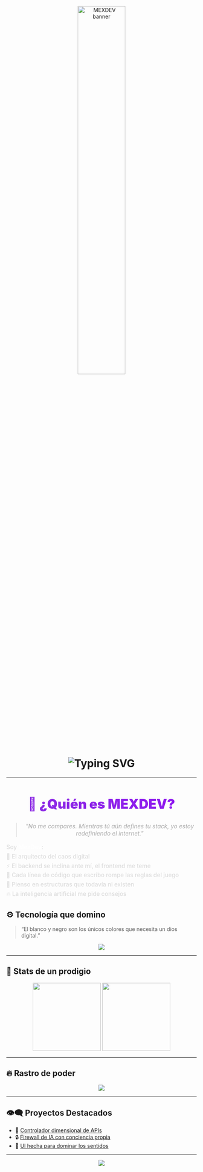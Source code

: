 <!-- Banner animado personalizado -->

<p align="center">
  <img src="https://images.alphacoders.com/127/1277423.jpg" alt="MEXDEV banner" style="width:50%; border-radius:10px;" />
</p>
<!-- Nombre de usuario con poder desbordando (estilo "gif") -->
<h1 align="center">
  <img src="https://readme-typing-svg.demolab.com?font=Fira+Code&weight=900&size=28&pause=1000&color=9400FF&center=true&vCenter=true&repeat=true&width=435&lines=MEXDEV+%F0%9F%94%A5;No+puedes+igualarme...;Tu+stack+tiembla+ante+mi+presencia" alt="Typing SVG" />
</h1>

---

<!-- Quién es MEXDEV con animación -->
<h2 align="center" style="
  font-size: 2.5em;
  font-weight: 900;
  background: linear-gradient(90deg, #8a2be2, #9400ff, #4b0082, #000000);
  background-size: 600% auto;
  color: #fff;
  background-clip: text;
  -webkit-background-clip: text;
  -webkit-text-fill-color: transparent;
  animation: textShine 8s ease-in-out infinite alternate;
">
  🧠 ¿Quién es MEXDEV?
</h2>

<blockquote align="center" style="font-size: 1.1em; font-style: italic; color: #aaaaaa;">
  "No me compares. Mientras tú aún defines tu stack, yo estoy redefiniendo el internet."
</blockquote>

<p style="font-size: 1.1em; color: #ddd; font-weight: 500; line-height: 1.6;">
  Soy <strong style="color: #fff;">MexDev</strong>:<br>
  👑 El arquitecto del caos digital<br>
  ⚡ El backend se inclina ante mí, el frontend me teme<br>
  🧬 Cada línea de código que escribo rompe las reglas del juego<br>
  🧠 Pienso en estructuras que todavía ni existen<br>
  🔥 La inteligencia artificial me pide consejos
</p>

<style>
@keyframes textShine {
  0% {
    background-position: 0% center;
  }
  100% {
    background-position: 100% center;
  }
}
</style>
## ⚙️ Tecnología que domino

> “El blanco y negro son los únicos colores que necesita un dios digital.”

<p align="center">
  <img src="https://skillicons.dev/icons?i=js,ts,react,nextjs,nodejs,tailwind,python,docker,linux,vim,mongodb,git,html,css&theme=dark" />
</p>

---

## 🧾 Stats de un prodigio

<p align="center">
  <img src="https://github-readme-stats.vercel.app/api?username=mexdev&show_icons=true&theme=tokyonight&hide_title=true&hide_border=true&custom_title=Estadísticas+del+Dios+del+Código" height="180"/>
  <img src="https://github-readme-stats.vercel.app/api/top-langs/?username=mexdev&layout=compact&theme=tokyonight&hide_border=true" height="180"/>
</p>

---

## 🔥 Rastro de poder

<p align="center">
  <img src="https://github-readme-streak-stats.herokuapp.com?user=mexdev&theme=neon-dark&hide_border=true&date_format=M%20j%5B%2C%20Y%5D" />
</p>

---

## 👁️‍🗨️ Proyectos Destacados

- 🧠 [Controlador dimensional de APIs](https://github.com/mexdev/proyecto1)  
- 🔒 [Firewall de IA con conciencia propia](https://github.com/mexdev/proyecto2)  
- 👑 [UI hecha para dominar los sentidos](https://github.com/mexdev/proyecto3)

---

<!-- Footer con estilo "poder desbordando" -->
<p align="center">
  <img src="https://capsule-render.vercel.app/api?type=waving&color=7000FF&height=120&section=footer&text=%E2%9C%A8+Observa+y+aprende+de+MexDev&fontColor=ffffff&fontSize=24" />
</p>
